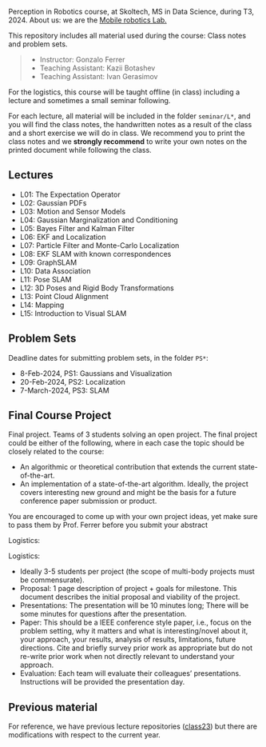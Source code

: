 Perception in Robotics course, at Skoltech, MS in Data Science, during T3, 2024.
About us: we are the [Mobile robotics Lab.](https://sites.skoltech.ru/mobilerobotics/)

This repository includes all material used during the course: Class notes and problem sets.

> * Instructor: Gonzalo Ferrer
> * Teaching Assistant: Kazii Botashev
> * Teaching Assistant: Ivan Gerasimov

For the logistics, this course will be taught offline (in class) including a lecture and sometimes a small seminar following.


For each lecture, all material will be included in the folder `seminar/L*`, and you will find the class notes, the handwritten notes as a result of the class and a short exercise we will do in class. We recommend you to print the class notes and we **strongly recommend** to write your own notes on the printed document while following the class.



## Lectures

 * L01: The Expectation Operator
 * L02: Gaussian PDFs
 * L03: Motion and Sensor Models
 * L04: Gaussian Marginalization and Conditioning
 * L05: Bayes Filter and Kalman Filter
 * L06: EKF and Localization
 * L07: Particle Filter and Monte-Carlo Localization
 * L08: EKF SLAM with known correspondences
 * L09: GraphSLAM
 * L10: Data Association
 * L11: Pose SLAM
 * L12: 3D Poses and Rigid Body Transformations
 * L13: Point Cloud Alignment
 * L14: Mapping
 * L15: Introduction to Visual SLAM




## Problem Sets

Deadline dates for submitting problem sets, in the folder `PS*`:

 * 8-Feb-2024, PS1: Gaussians and Visualization 
 * 20-Feb-2024, PS2: Localization
 * 7-March-2024, PS3: SLAM


## Final Course Project

Final project. Teams of 3 students solving an open project. The final project could be either of the following, where in each case the topic should be closely related to the course:

 * An algorithmic or theoretical contribution that extends the current state-of-the-art.
 * An implementation of a state-of-the-art algorithm. Ideally, the project covers interesting new ground and might be the basis for a future conference paper submission or product.
 
You are encouraged to come up with your own project ideas, yet make sure to pass them by Prof. Ferrer before you submit your abstract

Logistics:

Logistics:
 * Ideally 3-5 students per project (the scope of multi-body projects must be commensurate).
 * Proposal: 1 page description of project + goals for milestone. This document describes the initial proposal and viability of the project.
 * Presentations: The presentation will be 10 minutes long; There will be some minutes for questions after the presentation.
 * Paper: This should be a IEEE conference style paper, i.e., focus on the problem setting, why it matters and what is interesting/novel about it, your approach, your results, analysis of results, limitations, future
directions. Cite and briefly survey prior work as appropriate but do not re-write prior work when not directly relevant to understand your approach.
 * Evaluation: Each team will evaluate their colleagues’ presentations. Instructions will be provided the presentation day.


## Previous material
For reference, we have previous lecture repositories ([class23](https://github.com/g-ferrer/Perception-in-Robotics-2023)) but there are modifications with respect to the current year.


